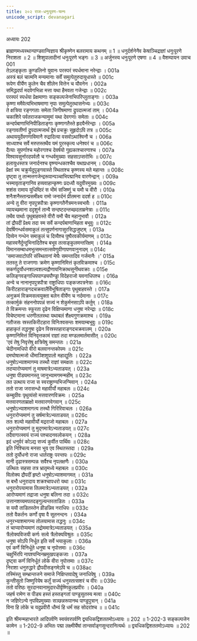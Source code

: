```yaml
---
title: २०२ राज-धनुःपूरण-यत्नः
unicode_script: devanagari

---
```



अध्यायः 202

ब्राह्मणमध्यस्थान्पाण्डवान्विज्ञाय श्रीकृष्णेन बलरामाय कथनम् ॥ 1 ॥ धनुर्दर्शनेनैव केषाञ्चिद्राज्ञां धनुःपूरणे निराशता ॥ 2 ॥ शिशुपालादीनां धनुःपूरणे भङ्गः ॥ 3 ॥ अर्जुनस्य धनुःपूरणे एषणा ॥ 4 ॥
वैशम्पायन उवाच 	001  
तेऽलङ्कृताः कुण्डलिनो युवानः परस्परं स्पर्धमाना नरेन्द्राः ।	001a  
अस्त्रं बलं चात्मनि मन्यमानाः सर्वें समुत्पेतुरुदायुधास्ते ॥	001c  
रूपेण वीर्येण कुलेन चैव शीलेन वित्तेन च यौवनेन ।	002a  
समिद्धदर्पा मदवेगभिन्ना मत्ता यथा हैमवता गजेन्द्राः ॥	002c  
परस्परं स्पर्धया प्रेक्षमाणाः सङ्कल्पजेनाभिपरिप्लुताङ्गाः ।	003a  
कृष्णा ममैवेत्यभिभाषमाणा नृपाः समुत्पेतुरथासनेभ्यः ॥	003c  
ते क्षत्रिया रङ्गगताः समेता जिगीषमाणा द्रुपदात्मजां ताम् ।	004a  
चकाशिरे पर्वतराजकन्यामुमां यथा देवगणाः समेताः ॥	004c  
कन्दर्पबाणाभिनिपीडिताङ्गाः कृष्णागतैस्ते हृदयैर्नरेन्द्राः ।	005a  
रङ्गावतीर्णा द्रुपदात्मजार्थं द्वेषं प्रचक्रुः सुहृदोऽपि तत्र ॥	005c  
अथाययुर्देवगणाविमानै रुद्रादित्या वसवोऽथाश्विनौ च ।	006a  
साध्याश्च सर्वे मरुतस्तथैव यमं पुरस्कृत्य धनेश्वरं च ॥	006c  
दैत्याः सुपर्णाश्च महोरगाश्च देवर्षयो गुह्यकाश्चारणाश्च ।	007a  
विश्वावसुर्नारदपर्वतौ च गन्धर्वमुख्याः सहसाऽप्सरोभिः ॥	007c  
हलायुधस्तत्र जनार्दनश्च वृष्ण्यन्धकाश्चैव यथाप्रधानम् ।	008a  
प्रेक्षां स्म चक्रुर्यदुपुङ्गवास्ते स्थिताश्च कृष्णस्य मते महान्तः ॥	008c  
दृष्ट्वा तु तान्मत्तगजेन्द्ररूपान्पञ्चाभिपद्मानिव वारणेन्द्रान् ।	009a  
भस्मावृताङ्गानिव हव्यवाहान्कृष्णः प्रदध्यौ यदुवीरमुख्यः ॥	009c  
शशंस रामाय युधिष्ठिरं स भीमं सजिष्णुं च यमौ च वीरौ ।	010a  
शनैःशनैस्तान्प्रसमीक्ष्य रामो जनार्दनं प्रीतमना ददर्श ह ॥	010c  
अन्ये तु वीरा नृपपुत्रपौत्राः कृष्णागतैर्नेत्रमनःस्वभावैः ।	011a  
व्यायच्छमाना ददृशुर्न तान्वै सन्दष्टदन्तच्छदताम्रनेत्राः ॥	011c  
तथैव पार्थाः पृथुबाहवस्ते वीरौ यमौ चैव महानुभावौ ।	012a  
तां द्रौपदीं प्रेक्ष्य तदा स्म सर्वे कन्दर्पबाणाभिहता बभूवुः ॥	012c  
देवर्षिगन्धर्वसमाकुलं तत्सुपर्णनागासुरसिद्धजुष्टम् ।	013a  
दिव्येन गन्धेन समाकुलं च दिव्यैश्च पुष्पैरवकीर्यमाणम् ॥	013c  
महास्वनैर्दुन्दुभिनादितैश्च बभूव तत्सङ्कुलमन्तरिक्षम् ।	014a  
विमानसम्बाधमभूत्समन्तात्सवेणुवीणापणवानुनादम् ॥	014c  
\'समाजवाटोपरि संस्थितानां मेघैः समन्तादिव गर्जमानैः ।\'	015a  
ततस्तु ते राजगणाः क्रमेण कृष्णानिमित्तं कृतविक्रमाश्च ।	015c  
सकर्णदुर्योधनशाल्वशल्यद्रौणायनिक्राथसुनीथवक्राः ॥	015e  
कलिङ्गवङ्गाधिपपाण्ड्यपौण्ड्रा विदेहराजो यवनाधिपश्च ।	016a  
अन्ये च नानानृपपुत्रपौत्रा राष्ट्राधिपाः पङ्कजपत्रनेत्राः ॥	016c  
किरीटहाराङ्गदचक्रवालैर्विभूषिताङ्गाः पृथुबाहवस्ते ।	017a  
अनुक्रमं विक्रमसत्वयुक्ता बलेन वीर्येण च नर्दमानाः ॥	017c  
तत्कार्मुकं संहननोपपन्नं सज्यं न शेकुर्मनसाऽपि कर्तुम् ।	018a  
ते विक्रमन्तः स्फुरता दृढेन विक्षिप्यमाणा धनुषा नरेन्द्राः ॥	018c  
विचेष्टमाना धरणीतलस्था यथाबलं शैक्ष्यगुणक्रमाश्च ।	019a  
गतौजसः स्रस्तकिरीटहारा विनिःश्वसन्तः शमयाम्बभूवुः ॥	019c  
हाहाकृतं तद्धनुषा दृढेन विस्रस्तहाराङ्गदचक्रवालम् ।	020a  
कृष्णानिमित्तं विनिवृत्तकामं राज्ञां तदा मण्डलमार्तमासीत् ॥	020c  
\'एवं तेषु निवृत्तेषु क्षत्रियेषु समन्ततः ।	021a  
चेदीनामधिपो वीरो बलवानन्तकोपमः ॥	021c  
दमघोषात्मजो धीमाञ्शिशुपालो महाद्युतिः ।	022a  
धनुषोऽभ्याशमागम्य तस्थौ राज्ञां समक्षतः ॥	022c  
तदप्यारोप्यमाणं तु माषमात्रेऽभ्यताडयत् ।	023a  
धनुषा पीड्यमानस्तु जानुभ्यामगमन्महीम् ॥	023c  
तत उत्थाय राजा स स्वराष्ट्राण्यभिजग्मिवान् ।	024a  
ततो राजा जरासन्धो महावीर्यो महाबलः ॥	024c  
कम्बुग्रीवः पृथुव्यंसो मत्तवारणविक्रमः ।	025a  
मत्तवारणताम्राक्षो मत्तवारणवेगवान् ॥	025c  
धनुषोऽभ्याशमागत्य तस्थौ गिरिरिवाचलः ।	026a  
धनुरारोप्यमाणं तु सर्षमात्रेऽभ्यताडयत् ॥	026c  
ततः शल्यो महावीर्यो मद्रराजो महाबलः ।	027a  
धनुरारोप्यमाणं तु मुद्गमात्रेऽभ्यताडयत् ॥	027c  
तदैवागात्स्वयं राज्यं पश्चादनवलोकयन् ।	028a  
इदं धनुर्वरं कोऽद्य सज्यं कुर्वीत पार्थिवः ॥	028c  
इति निश्चित्य मनसा भूय एव स्थितस्तदा ।	029a  
ततो दुर्योधनो राजा धार्तराष्ट्रः परन्तपः ॥	029c  
मानी दृढास्त्रसम्पन्नः सर्वैश्च नृपलक्षणैः ।	030a  
उत्थितः सहसा तत्र भ्रातृमध्ये महाबलः ॥	030c  
विलोक्य द्रौपदीं हृष्टो धनुषोऽभ्याशमागमत् ।	031a  
स बभौ धनुरादाय शक्रश्चापधरो यथा ॥	031c  
धनुरारोपयामास तिलमात्रेऽभ्यताडयत् ।	032a  
आरोप्यमाणं तद्राजा धनुषा बलिना तदा ॥	032c  
उत्तानशय्यमपतदङ्गुल्यन्तरताडितः ।	033a  
स ययौ ताडितस्तेन व्रीडन्निव नराधिपः ॥	033c  
ततो वैकर्तनः कर्णो वृषा वै सूतनन्दनः ।	034a  
धनुरभ्याशमागम्य तोलयामास तद्धनुः ॥	034c  
तं चाप्यारोप्यमाणं तद्रोममात्रेऽभ्यताडयत् ।	035a  
त्रैलोक्यविजयी कर्णः सत्वे त्रैलोक्यविश्रुतः ॥	035c  
धनुषा सोऽपि निर्धूत इति सर्वे भयाकुलाः ।	036a  
एवं कर्णे विनिर्धूते धनुषा च नृपोत्तमाः ॥	036c  
चक्षुर्भिरपि नापश्यन्विनम्रमुखपङ्कजाः ।	037a  
दृष्ट्वा कर्णं विनिर्धूतं लोके वीरा नृपोत्तमाः ॥	037c  
निराशा धनुरुद्धारे द्रौपदीसङ्गमेऽपि च ॥	038ac  
तस्मिंस्तु सम्भ्रान्तजने समाजे निक्षिप्तवादेषु जनाधिपेषु ।	039a  
कुन्तीसुतो जिष्णुरियेष कर्तुं सज्यं धनुस्तत्सशरं च वीरः ॥	039c  
ततो वरिष्ठः सुरदानवानामुदारधीर्वृष्णिकुलप्रवीरः ।	040a  
जहर्ष रामेण स पीड्य हस्तं हस्तङ्गतां पाण्डुसुतस्य मत्वा ॥	040c  
न जज्ञिरेऽन्ये नृपविप्रमुख्याः सञ्छन्नरूपानथ पाण्डुपुत्रान् ।	041a  
विना हि लोके च यदुप्रवीरौ धौम्यं हि धर्मं सह सोदरांश्च ॥ ॥	041c  

इति श्रीमन्महाभारते आदिपर्वणि स्वयंवरपर्वणि द्व्यधिकद्विशततमोऽध्यायः ॥ 202 ॥
1-202-3 सङ्कल्पजेन कामेन ॥ 1-202-9 अभितः पद्मा लक्ष्मीर्येषां तान्सर्वाङ्गसुन्दरानित्यर्थः ॥ द्व्यधिकद्विशततमोऽध्यायः ॥ 202 ॥
